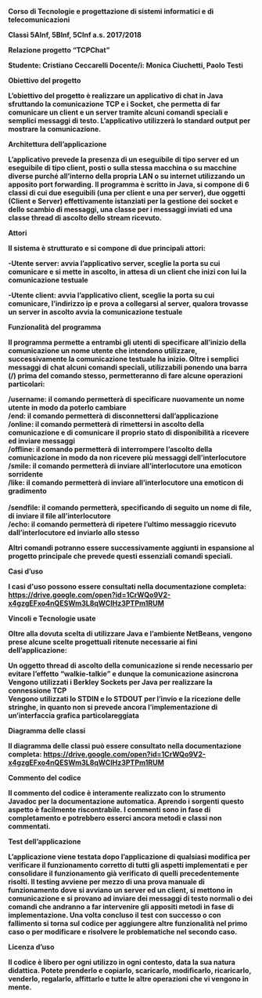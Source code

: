 <b>Corso di Tecnologie e progettazione di sistemi informatici e di telecomunicazioni 


<b>Classi 5AInf, 5BInf, 5CInf a.s. 2017/2018

 
<b>Relazione progetto “TCPChat”

<b>Studente: Cristiano Ceccarelli
<b>Docente/i: Monica Ciuchetti, Paolo Testi


<b>Obiettivo del progetto

L’obiettivo del progetto è realizzare un applicativo di chat in Java sfruttando la comunicazione TCP e i Socket, che permetta di far comunicare un client e un server tramite alcuni comandi speciali e semplici messaggi di testo. L’applicativo utilizzerà lo standard output per mostrare la comunicazione.

<b>Architettura dell’applicazione

L’applicativo prevede la presenza di un eseguibile di tipo server ed un eseguibile di tipo client, posti o sulla stessa macchina o su macchine diverse purché all’interno della propria LAN o su internet utilizzando un apposito port forwarding. Il programma è scritto in Java, si compone di 6 classi di cui due eseguibili (una per client e una per server), due oggetti (Client e Server) effettivamente istanziati per la gestione dei socket e dello scambio di messaggi, una classe per i messaggi inviati ed una classe thread di ascolto dello stream ricevuto.

<b>Attori

Il sistema è strutturato e si compone di due principali attori:

-Utente server: avvia l’applicativo server, sceglie la porta su cui comunicare e si mette in ascolto, in attesa di un client che inizi con lui la comunicazione testuale

-Utente client: avvia l’applicativo client, sceglie la porta su cui comunicare, l’indirizzo ip e prova a collegarsi al server, qualora trovasse un server in ascolto avvia la comunicazione testuale

<b>Funzionalità del programma

Il programma permette a entrambi gli utenti di specificare all’inizio della comunicazione un nome utente che intendono utilizzare, successivamente la comunicazione testuale ha inizio. Oltre i semplici messaggi di chat alcuni comandi speciali, utilizzabili ponendo una barra (/) prima del comando stesso, permetteranno di fare alcune operazioni particolari: <br>

/username: il comando permetterà di specificare nuovamente un nome utente in modo da poterlo cambiare<br>
/end: il comando permetterà di disconnettersi dall’applicazione<br>
/online: il comando permetterà di rimettersi in ascolto della comunicazione e di comunicare il proprio stato di disponibilità a ricevere ed inviare messaggi<br>
/offline: il comando permetterà di interrompere l’ascolto della comunicazione in modo da non ricevere più messaggi dell’interlocutore<br>
/smile: il comando permetterà di inviare all’interlocutore una emoticon sorridente<br>
/like: il comando permetterà di inviare all’interlocutore una emoticon di gradimento<br><br>
/sendfile: il comando permetterà, specificando di seguito un nome di file, di inviare il file all’interlocutore<br>
/echo: il comando permetterà di ripetere l’ultimo messaggio ricevuto dall’interlocutore ed inviarlo allo stesso<br>

Altri comandi potranno essere successivamente aggiunti in espansione al progetto principale che prevede questi essenziali comandi speciali.

<b>Casi d’uso

I casi d'uso possono essere consultati nella documentazione completa:
https://drive.google.com/open?id=1CrWQo9V2-x4gzgEFxo4nQESWm3L8qWClHz3PTPm1RUM



<b>Vincoli e Tecnologie usate

Oltre alla dovuta scelta di utilizzare Java e l’ambiente NetBeans, vengono prese alcune scelte progettuali ritenute necessarie ai fini dell’applicazione:<br>

Un oggetto thread di ascolto della comunicazione si rende necessario per evitare l’effetto “walkie-talkie” e dunque la comunicazione asincrona<br>
Vengono utilizzati i Berkley Sockets per Java per realizzare la connessione TCP<br>
Vengono utilizzati lo STDIN e lo STDOUT per l’invio e la ricezione delle stringhe, in quanto non si prevede ancora l’implementazione di un’interfaccia grafica particolareggiata<br>

<b>Diagramma delle classi

Il diagramma delle classi può essere consultato nella documentazione completa:
https://drive.google.com/open?id=1CrWQo9V2-x4gzgEFxo4nQESWm3L8qWClHz3PTPm1RUM



<b>Commento del codice

Il commento del codice è interamente realizzato con lo strumento Javadoc per la documentazione automatica. Aprendo i sorgenti questo aspetto è facilmente riscontrabile.
I commenti sono in fase di completamento e potrebbero esserci ancora metodi e classi non commentati.

<b>Test dell’applicazione

L’applicazione viene testata dopo l’applicazione di qualsiasi modifica per verificare il funzionamento corretto di tutti gli aspetti implementati e per consolidare il funzionamento già verificato di quelli precedentemente risolti.
Il testing avviene per mezzo di una prova manuale di funzionamento dove si avviano un server ed un client, si mettono in comunicazione e si provano ad inviare dei messaggi di testo normali o dei comandi che andranno a far intervenire gli appositi metodi in fase di implementazione. 
Una volta concluso il test con successo o con fallimento si torna sul codice per aggiungere altre funzionalità nel primo caso o per modificare e risolvere le problematiche nel secondo caso.

<b>Licenza d’uso

Il codice è libero per ogni utilizzo in ogni contesto, data la sua natura didattica.
Potete prenderlo e copiarlo, scaricarlo, modificarlo, ricaricarlo, venderlo, regalarlo, affittarlo e tutte le altre operazioni che vi vengono in mente.

